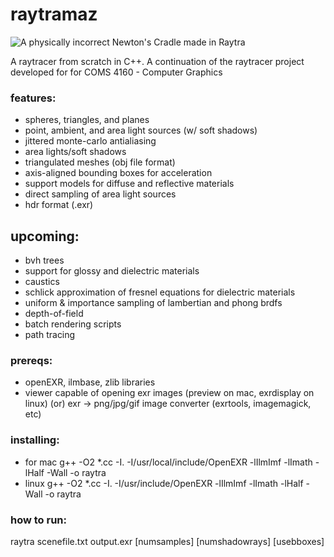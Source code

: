 raytramaz
=========

![A physically incorrect Newton's Cradle made in Raytra](http://i.imgur.com/AIe0M.gif)

A raytracer from scratch in C++. A continuation of the raytracer project developed for for COMS 4160 - Computer Graphics

### features:
+ spheres, triangles, and planes
+ point, ambient, and area light sources (w/ soft shadows)
+ jittered monte-carlo antialiasing
+ area lights/soft shadows
+ triangulated meshes (obj file format)
+ axis-aligned bounding boxes for acceleration
+ support models for diffuse and reflective materials
+ direct sampling of area light sources
+ hdr format (.exr)

## upcoming:
+ bvh trees
+ support for glossy and dielectric materials
+ caustics
+ schlick approximation of fresnel equations for dielectric materials
+ uniform & importance sampling of lambertian and phong brdfs
+ depth-of-field
+ batch rendering scripts
+ path tracing

### prereqs:
+ openEXR, ilmbase, zlib libraries
+ viewer capable of opening exr images (preview on mac, exrdisplay on linux) (or) exr -> png/jpg/gif image converter (exrtools, imagemagick, etc)

### installing:
+ for mac
    g++ -O2 *.cc -I. -I/usr/local/include/OpenEXR -lIlmImf -lImath -lHalf -Wall -o raytra
+ linux
    g++ -O2 *.cc -I. -I/usr/include/OpenEXR -lIlmImf -lImath -lHalf -Wall -o raytra

### how to run:
  raytra scenefile.txt output.exr [numsamples] [numshadowrays] [usebboxes]
